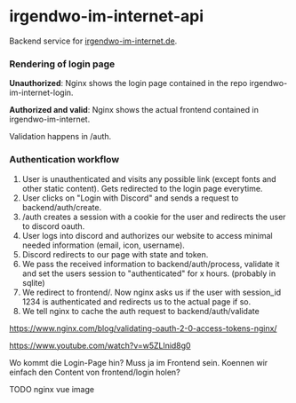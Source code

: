 # irgendwo-im-internet-api

Backend service for [irgendwo-im-internet.de](https://irgendwo-im-internet.de/).

### Rendering of login page

**Unauthorized**: Nginx shows the login page contained in the repo irgendwo-im-internet-login.

**Authorized and valid**: Nginx shows the actual frontend contained in irgendwo-im-internet.

Validation happens in /auth.

### Authentication workflow

1. User is unauthenticated and visits any possible link (except fonts and other static content). Gets redirected to the login page everytime.
2. User clicks on "Login with Discord" and sends a request to backend/auth/create.
3. /auth creates a session with a cookie for the user and redirects the user to discord oauth.
4. User logs into discord and authorizes our website to access minimal needed information (email, icon, username).
5. Discord redirects to our page with state and token.
6. We pass the received information to backend/auth/process, validate it and set the users session to "authenticated" for x hours. (probably in sqlite)
7. We redirect to frontend/. Now nginx asks us if the user with session_id 1234 is authenticated and redirects us to the actual page if so.
8. We tell nginx to cache the auth request to backend/auth/validate

https://www.nginx.com/blog/validating-oauth-2-0-access-tokens-nginx/

https://www.youtube.com/watch?v=w5ZLlnid8g0

Wo kommt die Login-Page hin? Muss ja im Frontend sein. Koennen wir einfach den Content von frontend/login holen?

TODO nginx vue image